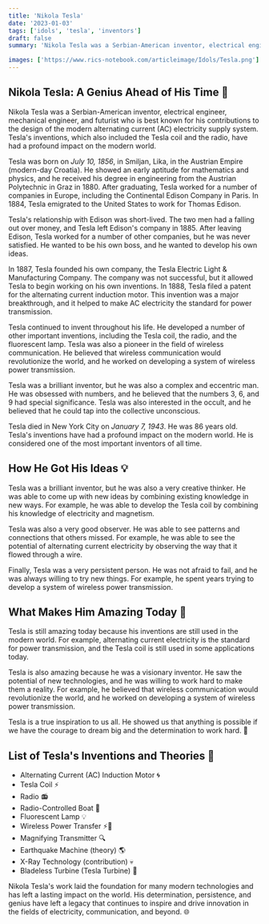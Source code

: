 ```yaml
---
title: 'Nikola Tesla'
date: '2023-01-03'
tags: ['idols', 'tesla', 'inventors']
draft: false
summary: 'Nikola Tesla was a Serbian-American inventor, electrical engineer, mechanical engineer, and futurist who is best known for his contributions to the design of the modern alternating current (AC) electricity supply system. Teslas inventions, which also included the Tesla coil and the radio, have had a profound impact on the modern world.'

images: ['https://www.rics-notebook.com/articleimage/Idols/Tesla.png']
---
```


## **Nikola Tesla: A Genius Ahead of His Time 🌟**

Nikola Tesla was a Serbian-American inventor, electrical engineer, mechanical engineer, and futurist who is best known for his contributions to the design of the modern alternating current (AC) electricity supply system. Tesla's inventions, which also included the Tesla coil and the radio, have had a profound impact on the modern world.

Tesla was born on _July 10, 1856_, in Smiljan, Lika, in the Austrian Empire (modern-day Croatia). He showed an early aptitude for mathematics and physics, and he received his degree in engineering from the Austrian Polytechnic in Graz in 1880. After graduating, Tesla worked for a number of companies in Europe, including the Continental Edison Company in Paris. In 1884, Tesla emigrated to the United States to work for Thomas Edison.

Tesla's relationship with Edison was short-lived. The two men had a falling out over money, and Tesla left Edison's company in 1885. After leaving Edison, Tesla worked for a number of other companies, but he was never satisfied. He wanted to be his own boss, and he wanted to develop his own ideas.

In 1887, Tesla founded his own company, the Tesla Electric Light & Manufacturing Company. The company was not successful, but it allowed Tesla to begin working on his own inventions. In 1888, Tesla filed a patent for the alternating current induction motor. This invention was a major breakthrough, and it helped to make AC electricity the standard for power transmission.

Tesla continued to invent throughout his life. He developed a number of other important inventions, including the Tesla coil, the radio, and the fluorescent lamp. Tesla was also a pioneer in the field of wireless communication. He believed that wireless communication would revolutionize the world, and he worked on developing a system of wireless power transmission.

Tesla was a brilliant inventor, but he was also a complex and eccentric man. He was obsessed with numbers, and he believed that the numbers 3, 6, and 9 had special significance. Tesla was also interested in the occult, and he believed that he could tap into the collective unconscious.

Tesla died in New York City on _January 7, 1943_. He was 86 years old. Tesla's inventions have had a profound impact on the modern world. He is considered one of the most important inventors of all time.

## **How He Got His Ideas 💡**

Tesla was a brilliant inventor, but he was also a very creative thinker. He was able to come up with new ideas by combining existing knowledge in new ways. For example, he was able to develop the Tesla coil by combining his knowledge of electricity and magnetism.

Tesla was also a very good observer. He was able to see patterns and connections that others missed. For example, he was able to see the potential of alternating current electricity by observing the way that it flowed through a wire.

Finally, Tesla was a very persistent person. He was not afraid to fail, and he was always willing to try new things. For example, he spent years trying to develop a system of wireless power transmission.

## **What Makes Him Amazing Today 🚀**

Tesla is still amazing today because his inventions are still used in the modern world. For example, alternating current electricity is the standard for power transmission, and the Tesla coil is still used in some applications today.

Tesla is also amazing because he was a visionary inventor. He saw the potential of new technologies, and he was willing to work hard to make them a reality. For example, he believed that wireless communication would revolutionize the world, and he worked on developing a system of wireless power transmission.

Tesla is a true inspiration to us all. He showed us that anything is possible if we have the courage to dream big and the determination to work hard. 🌠

## **List of Tesla's Inventions and Theories 📜**

- Alternating Current (AC) Induction Motor 🌀
- Tesla Coil ⚡
- Radio 📻
- Radio-Controlled Boat 🚤
- Fluorescent Lamp 💡
- Wireless Power Transfer ⚡🔋
- Magnifying Transmitter 🔍
- Earthquake Machine (theory) 🌎
- X-Ray Technology (contribution) 💀
- Bladeless Turbine (Tesla Turbine) 💨

Nikola Tesla's work laid the foundation for many modern technologies and has left a lasting impact on the world. His determination, persistence, and genius have left a legacy that continues to inspire and drive innovation in the fields of electricity, communication, and beyond. 🌐
